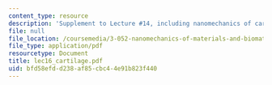 ```yaml
---
content_type: resource
description: 'Supplement to Lecture #14, including nanomechanics of cartilage: definitions.'
file: null
file_location: /coursemedia/3-052-nanomechanics-of-materials-and-biomaterials-spring-2007/bfd58efdd238af85cbc44e91b823f440_lec16_cartilage.pdf
file_type: application/pdf
resourcetype: Document
title: lec16_cartilage.pdf
uid: bfd58efd-d238-af85-cbc4-4e91b823f440
---
```

